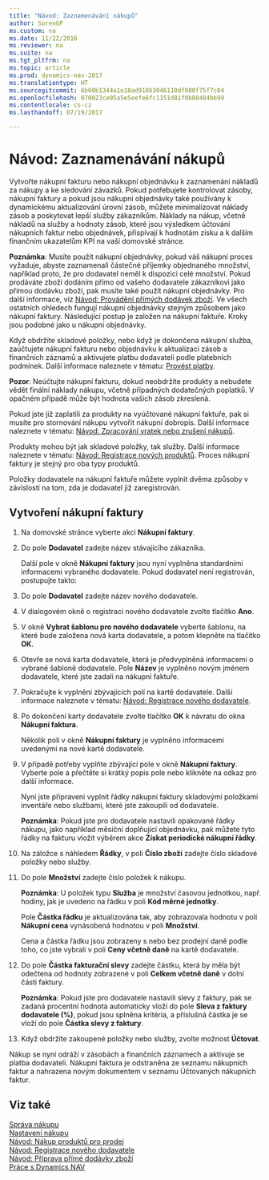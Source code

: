 ```yaml
---
title: "Návod: Zaznamenávání nákupů"
author: SorenGP
ms.custom: na
ms.date: 11/22/2016
ms.reviewer: na
ms.suite: na
ms.tgt_pltfrm: na
ms.topic: article
ms.prod: dynamics-nav-2017
ms.translationtype: HT
ms.sourcegitcommit: 6b60b1344a1e18ad91863046110df880f75f7c04
ms.openlocfilehash: 070023ce05a5e5eefe6fc1151d81f0b88484bb99
ms.contentlocale: cs-cz
ms.lasthandoff: 07/19/2017

---
```


# <a name="how-to-record-purchases"></a>Návod: Zaznamenávání nákupů
Vytvořte nákupní fakturu nebo nákupní objednávku k zaznamenání nákladů za nákupy a ke sledování závazků.  Pokud potřebujete kontrolovat zásoby, nákupní faktury a pokud jsou nákupní objednávky také používány k dynamickému aktualizování úrovní zásob, můžete minimalizovat náklady zásob a poskytovat lepší služby zákazníkům.  Náklady na nákup, včetně nákladů na služby a hodnoty zásob, které jsou výsledkem účtování nákupních faktur nebo objednávek, přispívají k hodnotám zisku a k dalším finančním ukazatelům KPI na vaší domovské stránce.

**Poznámka**: Musíte použít nákupní objednávky, pokud váš nákupní proces vyžaduje, abyste zaznamenali částečné příjemky objednaného množství, například proto, že pro dodavatel neměl k dispozici celé množství. Pokud prodáváte zboží dodáním přímo od vašeho  dodavatele zákazníkovi jako přímou dodávku zboží, pak musíte také použít nákupní objednávky. Pro další informace, viz [Návod: Provádění přímých dodávek zboží](sales-how-drop-shipment.md). Ve všech ostatních ohledech fungují nákupní objednávky stejným způsobem jako nákupní faktury. Následující postup je založen na nákupní faktuře. Kroky jsou podobné jako u nákupní objednávky.

Když obdržíte skladové položky, nebo když je dokončena nákupní služba, zaúčtujete nákupní fakturu nebo objednávku k aktualizaci zásob a finančních záznamů a aktivujete platbu dodavateli podle platebních podmínek. Další informace naleznete v tématu: [Provést platby](payables-make-payments.md).

**Pozor**: Neúčtujte nákupní fakturu, dokud neobdržíte produkty a nebudete vědět finální náklady nákupu, včetně případných dodatečných poplatků.  V opačném případě může být hodnota vašich zásob zkreslená.

Pokud jste již zaplatili za produkty na vyúčtované nákupní faktuře, pak si musíte pro stornování nákupu vytvořit nákupní dobropis. Další informace naleznete v tématu: [Návod: Zpracování vratek nebo zrušení nákupů](purchasing-how-process-purchase-returns-cancellations.md).

Produkty mohou být jak skladové položky, tak služby. Další informace naleznete v tématu: [Návod: Registrace nových produktů](inventory-how-register-new-products.md). Proces nákupní faktury je stejný pro oba typy produktů.



Položky dodavatele na nákupní faktuře můžete vyplnit dvěma způsoby v závislosti na tom, zda je dodavatel již zaregistrován.

## <a name="to-create-a-purchase-invoice"></a>Vytvoření nákupní faktury
1. Na domovské stránce vyberte akci **Nákupní faktury**.  
2. Do pole **Dodavatel** zadejte název stávajícího zákazníka.

    Další pole v okně **Nákupní faktury** jsou nyní vyplněna standardními informacemi vybraného dodavatele. Pokud dodavatel není registrován, postupujte takto:
3. Do pole **Dodavatel** zadejte název nového dodavatele.
4. V dialogovém okně o registraci nového dodavatele zvolte tlačítko **Ano**.
5. V okně **Vybrat šablonu pro nového dodavatele**  vyberte šablonu, na které bude založena nová karta dodavatele, a potom klepněte na tlačítko **OK**.
6. Otevře se nová karta dodavatele, která je předvyplněná informacemi o vybrané šabloně dodavatele. Pole **Název** je vyplněno novým jménem dodavatele, které jste zadali na nákupní faktuře.
7. Pokračujte k vyplnění zbývajících polí na kartě dodavatele. Další informace naleznete v tématu: [Návod: Registrace nového dodavatele](purchasing-how-register-new-vendors.md).  
8. Po dokončení karty dodavatele zvolte tlačítko **OK** k návratu do okna **Nákupní faktura**.

    Několik polí v okně **Nákupní faktury** je vyplněno informacemi uvedenými na nové kartě dodavatele.
9. V případě potřeby vyplňte zbývající pole v okně **Nákupní faktury**. Vyberte pole a přečtěte si krátký popis pole nebo klikněte na odkaz pro další informace.

    Nyní jste připraveni vyplnit řádky nákupní faktury skladovými položkami inventáře nebo službami, které jste zakoupili od dodavatele.

    **Poznámka**: Pokud jste pro dodavatele nastavili opakované řádky nákupu, jako například měsíční doplňující objednávku, pak můžete tyto řádky na fakturu vložit výběrem akce **Získat periodické nákupní řádky**.
10. Na záložce s náhledem **Řádky**, v poli **Číslo zboží** zadejte číslo skladové položky nebo služby.
11. Do pole **Množství** zadejte číslo položek k nákupu. 

    **Poznámka**: U položek typu **Služba** je množství časovou jednotkou, např. hodiny, jak je uvedeno na řádku v poli **Kód měrné jednotky**.

    Pole **Částka řádku** je aktualizována tak, aby zobrazovala hodnotu v poli **Nákupní cena** vynásobená hodnotou v poli **Množství**.

    Cena a částka řádku jsou zobrazeny s nebo bez prodejní daně podle toho, co jste vybrali v poli **Ceny včetně daně** na kartě dodavatele.
12. Do pole **Částka fakturační slevy** zadejte částku, která by měla být odečtena od hodnoty zobrazené v poli **Celkem včetně daně** v dolní části faktury.

    **Poznámka**: Pokud jste pro dodavatele nastavili slevy z faktury, pak se zadaná procentní hodnota automaticky vloží do pole **Sleva z faktury dodavatele (%)**, pokud jsou splněna kritéria, a příslušná částka je se vloží do pole **Částka slevy z faktury**.
13. Když obdržíte zakoupené položky nebo služby, zvolte možnost **Účtovat**.

Nákup se nyní odráží v zásobách a finančních záznamech a aktivuje se platba dodavateli. Nákupní faktura je odstraněna ze seznamu nákupních faktur a nahrazena novým dokumentem v seznamu Účtovaných nákupních faktur.

## <a name="see-also"></a>Viz také  
[Správa nákupu](purchasing-manage-purchasing.md)  
[Nastavení nákupu](purchasing-setup-purchasing.md)  
[Návod: Nákup produktů pro prodej](purchasing-how-purchase-products-sale.md)  
[Návod: Registrace nového dodavatele](purchasing-how-register-new-vendors.md)  
[Návod: Příprava přímé dodávky zboží](sales-how-drop-shipment.md)  
[Práce s Dynamics NAV](ui-work-product.md)

